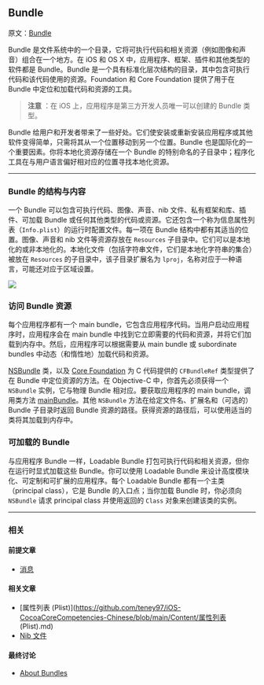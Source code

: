## Bundle

原文：[Bundle](https://developer.apple.com/library/archive/documentation/General/Conceptual/DevPedia-CocoaCore/Bundle.html#//apple_ref/doc/uid/TP40008195-CH4-SW1)

Bundle 是文件系统中的一个目录，它将可执行代码和相关资源（例如图像和声音）组合在一个地方。在 iOS 和 OS X 中，应用程序、框架、插件和其他类型的软件都是 Bundle。Bundle 是一个具有标准化层次结构的目录，其中包含可执行代码和该代码使用的资源。Foundation 和 Core Foundation 提供了用于在 Bundle 中定位和加载代码和资源的工具。

> **注意** ：在 iOS 上，应用程序是第三方开发人员唯一可以创建的 Bundle 类型。

Bundle 给用户和开发者带来了一些好处。它们使安装或重新安装应用程序或其他软件变得简单，只需将其从一个位置移动到另一个位置。Bundle 也是国际化的一个重要因素。你将本地化资源存储在一个 Bundle 的特别命名的子目录中；程序化工具在与用户语言偏好相对应的位置寻找本地化资源。

---

### Bundle 的结构与内容

一个 Bundle 可以包含可执行代码、图像、声音、nib 文件、私有框架和库、插件、可加载 Bundle 或任何其他类型的代码或资源。它还包含一个称为信息属性列表（`Info.plist`）的运行时配置文件。每一项在 Bundle 结构中都有其适当的位置。图像、声音和 nib 文件等资源存放在 `Resources` 子目录中。它们可以是本地化的或非本地化的。本地化文件（包括字符串文件，它们是本地化字符串的集合）被放在 `Resources` 的子目录中，该子目录扩展名为 `lproj`，名称对应于一种语言，可能还对应于区域设置。 

![](https://gitee.com/junteng/images/raw/master/img/20220116172556.png)

### 访问 Bundle 资源

每个应用程序都有一个 main bundle，它包含应用程序代码。当用户启动应用程序时，应用程序会在 main bundle 中找到它立即需要的代码和资源，并将它们加载到内存中。然后，应用程序可以根据需要从 main bundle 或  subordinate bundles 中动态（和惰性地）加载代码和资源。

[NSBundle](https://developer.apple.com/library/archive/documentation/LegacyTechnologies/WebObjects/WebObjects_3.5/Reference/Frameworks/ObjC/Foundation/Classes/NSBundle/Description.html#//apple_ref/occ/cl/NSBundle) 类，以及 [Core Foundation](https://developer.apple.com/documentation/corefoundation/cfbundle) 为 C 代码提供的 `CFBundleRef` 类型提供了在 Bundle 中定位资源的方法。在 Objective-C 中，你首先必须获得一个 `NSBundle` 实例，它与物理 Bundle 相对应。要获取应用程序的 main bundle，调用类方法 [mainBundle](https://developer.apple.com/library/archive/documentation/LegacyTechnologies/WebObjects/WebObjects_3.5/Reference/Frameworks/ObjC/Foundation/Classes/NSBundle/Description.html#//apple_ref/occ/clm/NSBundle/mainBundle)。其他 `NSBundle` 方法在给定文件名、扩展名和（可选的）Bundle 子目录时返回 Bundle 资源的路径。获得资源的路径后，可以使用适当的类将其加载到内存中。

### 可加载的 Bundle

与应用程序 Bundle 一样，Loadable Bundle 打包可执行代码和相关资源，但你在运行时显式加载这些 Bundle。你可以使用 Loadable Bundle 来设计高度模块化、可定制和可扩展的应用程序。每个 Loadable Bundle 都有一个主类（principal class），它是 Bundle 的入口点；当你加载 Bundle 时，你必须向 `NSBundle` 请求 principal class 并使用返回的 `Class` 对象来创建该类的实例。

---

### 相关

#### 前提文章

* [消息](https://github.com/teney97/iOS-CocoaCoreCompetencies-Chinese/blob/main/Content/消息.md)

#### 相关文章

- [属性列表 (Plist)](https://github.com/teney97/iOS-CocoaCoreCompetencies-Chinese/blob/main/Content/属性列表 (Plist).md)
- [Nib 文件](https://github.com/teney97/iOS-CocoaCoreCompetencies-Chinese/blob/main/Content/Nib文件.md)

#### 最终讨论

* [About Bundles](https://developer.apple.com/library/archive/documentation/CoreFoundation/Conceptual/CFBundles/AboutBundles/AboutBundles.html#//apple_ref/doc/uid/10000123i-CH100)

